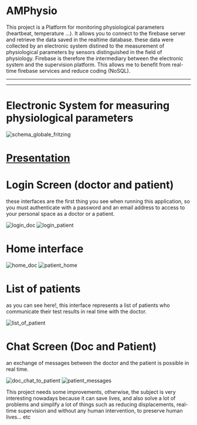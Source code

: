 # AMPhysio
This project is a Platform for monitoring physiological parameters (heartbeat, temperature ...).
It allows you to connect to the firebase server and retrieve the data saved in the realtime database.
these data were collected by an electronic system distined to the measurement of physiological parameters by sensors
distinguished in the field of physiology.
Firebase is therefore the intermediary between the electronic system and the supervision platform. This allows me to benefit from
real-time firebase services and reduce coding (NoSQL).

---------------------------------------------------------------------------------------------------------
---------------------------------------------------------------------------------------------------------
# Electronic System for measuring physiological parameters
![schema_globale_fritzing](https://user-images.githubusercontent.com/62241965/92478973-38246180-f1e3-11ea-80ec-0bc7a4d0ffb5.png)
<h1><u>Presentation</u></h1>

# Login Screen (doctor and patient)
these interfaces are the first thing you see when running this application, so you must authenticate with a password and an email address to access to your personal space as a doctor or a patient.


![login_doc](https://user-images.githubusercontent.com/62241965/79923379-aedbe080-8435-11ea-8ec5-b5d200403d4c.png)
![login_patient](https://user-images.githubusercontent.com/62241965/79924457-214dc000-8438-11ea-911a-50c464cc9fa5.png)
# Home interface
![home_doc](https://user-images.githubusercontent.com/62241965/79924499-3296cc80-8438-11ea-941d-40870417a3c0.png)
![patient_home](https://user-images.githubusercontent.com/62241965/79924377-f06d8b00-8437-11ea-846b-ff2909fc8ede.png)
# List of patients
as you can see here!, this interface represents a list of patients who communicate their test results in real time with the doctor.

![list_of_patient](https://user-images.githubusercontent.com/62241965/79923504-ed719b00-8435-11ea-97cc-8d85cc0c2209.png)
# Chat Screen (Doc and Patient)
an exchange of messages between the doctor and the patient is possible in real time.


![doc_chat_to_patient](https://user-images.githubusercontent.com/62241965/79924134-67565400-8437-11ea-995c-d7394b34ab63.png)
![patient_messages](https://user-images.githubusercontent.com/62241965/79925253-39beda00-843a-11ea-8041-681d4e776f3d.png)

This project needs some improvements, otherwise, the subject is very interesting nowadays because it can save lives, and also solve a lot of problems and simplify a lot of things such as reducing displacements, real-time supervision and without any human intervention, to preserve human lives... etc
